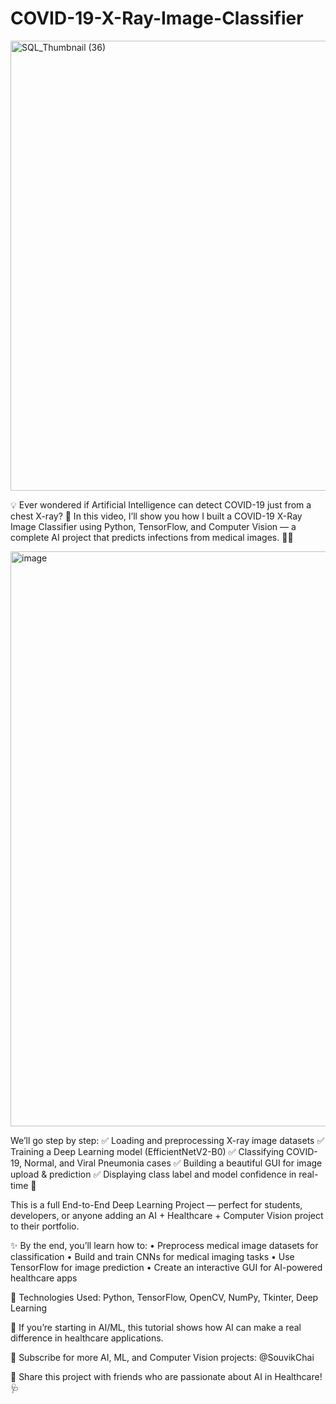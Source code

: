 # COVID-19-X-Ray-Image-Classifier

<img width="1280" height="720" alt="SQL_Thumbnail (36)" src="https://github.com/user-attachments/assets/b405207e-084f-4e83-ae2e-a6b7d5cd6627" />

💡 Ever wondered if Artificial Intelligence can detect COVID-19 just from a chest X-ray? 🩻
In this video, I’ll show you how I built a COVID-19 X-Ray Image Classifier using Python, TensorFlow, and Computer Vision — a complete AI project that predicts infections from medical images. 🧠🔥

<img width="1919" height="920" alt="image" src="https://github.com/user-attachments/assets/e99ecb8e-d4d4-4d58-a8f2-222427848274" />

We’ll go step by step:
✅ Loading and preprocessing X-ray image datasets
✅ Training a Deep Learning model (EfficientNetV2-B0)
✅ Classifying COVID-19, Normal, and Viral Pneumonia cases
✅ Building a beautiful GUI for image upload & prediction
✅ Displaying class label and model confidence in real-time 🎯

This is a full End-to-End Deep Learning Project — perfect for students, developers, or anyone adding an AI + Healthcare + Computer Vision project to their portfolio.

✨ By the end, you’ll learn how to:
• Preprocess medical image datasets for classification
• Build and train CNNs for medical imaging tasks
• Use TensorFlow for image prediction
• Create an interactive GUI for AI-powered healthcare apps

📌 Technologies Used: Python, TensorFlow, OpenCV, NumPy, Tkinter, Deep Learning

💬 If you’re starting in AI/ML, this tutorial shows how AI can make a real difference in healthcare applications.

🔔 Subscribe for more AI, ML, and Computer Vision projects: @SouvikChai

📢 Share this project with friends who are passionate about AI in Healthcare! 🩺
